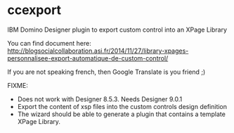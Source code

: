 ccexport
========

IBM Domino Designer plugin to export custom control into an XPage Library

You can find document here: http://blogsocialcollaboration.asi.fr/2014/11/27/library-xpages-personnalisee-export-automatique-de-custom-control/

If you are not speaking french, then Google Translate is you friend ;)

FIXME:
- Does not work with Designer 8.5.3. Needs Designer 9.0.1
- Export the content of xsp files into the custom controls design definition
- The wizard should be able to generate a plugin that contains a template XPage Library.
